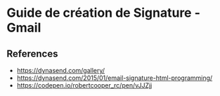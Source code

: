 # Guide de création de Signature - Gmail

## References

- https://dynasend.com/gallery/
- https://dynasend.com/2015/01/email-signature-html-programming/
- https://codepen.io/robertcooper_rc/pen/vJJZjj
